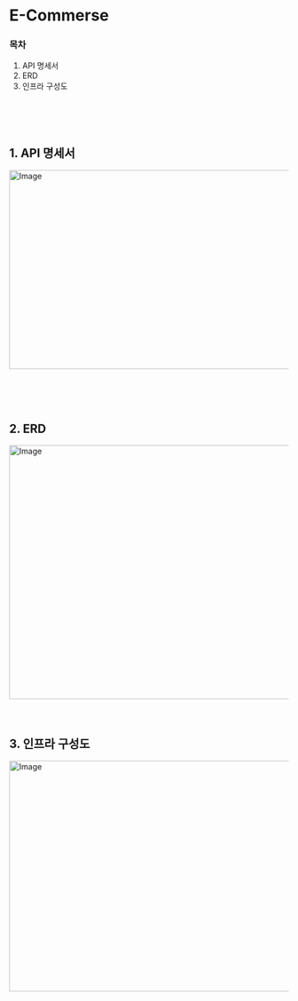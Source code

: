 # E-Commerse

### 목차
1. API 명세서
2. ERD
3. 인프라 구성도

<br/>
<br/>
<br/>

## 1. API 명세서

<img width="688" height="359" alt="Image" src="https://github.com/user-attachments/assets/f7aca0fc-a320-49e0-83de-9d1c1dbfcf75" />

<br/><br/><br/>

## 2. ERD
<img width="1093" height="458" alt="Image" src="https://github.com/user-attachments/assets/c35e6f37-1b2a-4ae8-824f-c2ec17dd7adc" />
<br/><br/><br/>

## 3. 인프라 구성도

<img width="791" height="416" alt="Image" src="https://github.com/user-attachments/assets/d9728baf-0a8a-403d-81f6-3a4df994c22d" />


